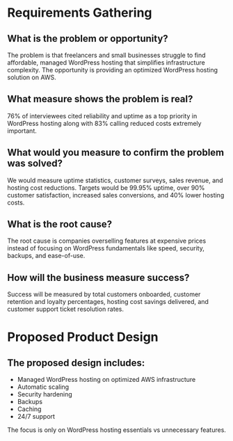 # Requirements Gathering

## What is the problem or opportunity?

The problem is that freelancers and small businesses struggle to find affordable, managed WordPress hosting that simplifies infrastructure complexity. The opportunity is providing an optimized WordPress hosting solution on AWS.

## What measure shows the problem is real?

76% of interviewees cited reliability and uptime as a top priority in WordPress hosting along with 83% calling reduced costs extremely important.

## What would you measure to confirm the problem was solved?

We would measure uptime statistics, customer surveys, sales revenue, and hosting cost reductions. Targets would be 99.95% uptime, over 90% customer satisfaction, increased sales conversions, and 40% lower hosting costs.

## What is the root cause?

The root cause is companies overselling features at expensive prices instead of focusing on WordPress fundamentals like speed, security, backups, and ease-of-use.

## How will the business measure success?

Success will be measured by total customers onboarded, customer retention and loyalty percentages, hosting cost savings delivered, and customer support ticket resolution rates.

# Proposed Product Design

## The proposed design includes:

- Managed WordPress hosting on optimized AWS infrastructure
- Automatic scaling
- Security hardening
- Backups
- Caching
- 24/7 support

The focus is only on WordPress hosting essentials vs unnecessary features.
